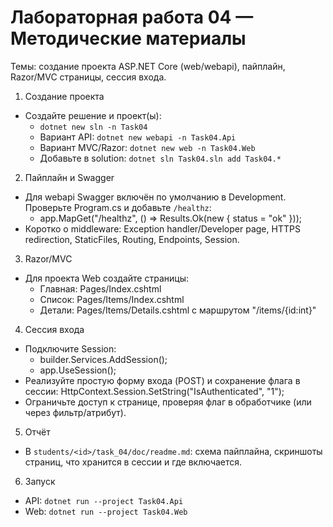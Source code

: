 # Лабораторная работа 04 — Методические материалы

Темы: создание проекта ASP.NET Core (web/webapi), пайплайн, Razor/MVC страницы, сессия входа.

1. Создание проекта
- Создайте решение и проект(ы):
	- `dotnet new sln -n Task04`
	- Вариант API: `dotnet new webapi -n Task04.Api`
	- Вариант MVC/Razor: `dotnet new web -n Task04.Web`
	- Добавьте в solution: `dotnet sln Task04.sln add Task04.*`

2. Пайплайн и Swagger
- Для webapi Swagger включён по умолчанию в Development. Проверьте Program.cs и добавьте `/healthz`:
	- app.MapGet("/healthz", () => Results.Ok(new { status = "ok" }));
- Коротко о middleware: Exception handler/Developer page, HTTPS redirection, StaticFiles, Routing, Endpoints, Session.

3. Razor/MVC
- Для проекта Web создайте страницы:
	- Главная: Pages/Index.cshtml
	- Список: Pages/Items/Index.cshtml
	- Детали: Pages/Items/Details.cshtml с маршрутом "/items/{id:int}"

4. Сессия входа
- Подключите Session:
	- builder.Services.AddSession();
	- app.UseSession();
- Реализуйте простую форму входа (POST) и сохранение флага в сессии: HttpContext.Session.SetString("IsAuthenticated", "1");
- Ограничьте доступ к странице, проверяя флаг в обработчике (или через фильтр/атрибут).

5. Отчёт
- В `students/<id>/task_04/doc/readme.md`: схема пайплайна, скриншоты страниц, что хранится в сессии и где включается.

6. Запуск
- API: `dotnet run --project Task04.Api`
- Web: `dotnet run --project Task04.Web`
